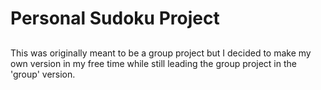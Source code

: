 # Personal Sudoku Project

##
This was originally meant to be a group project but I decided to make my own version in my free time while still leading the group project in the 'group' version.
